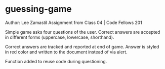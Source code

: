 # guessing-game

Author: Lee Zamastil
Assignment from Class 04 | Code Fellows 201

Simple game asks four questions of the user. Correct answers are accepted in different forms (uppercase, lowercase, shorthand).

Correct answers are tracked and reported at end of game. Answer is styled in red color and written to the document instead of via alert.

Function added to reuse code during questioning.
